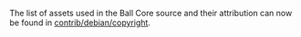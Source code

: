 The list of assets used in the Ball Core source and their attribution can now be found in [contrib/debian/copyright](../contrib/debian/copyright).
